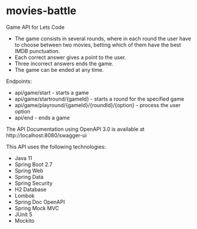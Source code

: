 # movies-battle
Game API for Lets Code

- The game consists in several rounds, where in each round the user have to choose between two 
movies, betting which of them have the best IMDB punctuation.
- Each correct answer gives a point to the user.
- Three incorrect answers ends the game.
- The game can be ended at any time.

Endpoints:

- api/game/start - starts a game
- api/game/startround/{gameId} - starts a round for the specified game
- api/game/playround/{gameId}/{roundId}/{option} - process the user option
- api/end - ends a game

The API Documentation using OpenAPI 3.0 is available at http://localhost:8080/swagger-ui

This API uses the following technologies:
- Java 11
- Spring Boot 2.7
- Spring Web
- Spring Data 
- Spring Security
- H2 Database
- Lombok
- Spring Doc OpenAPI
- Spring Mock MVC
- JUnit 5
- Mockito

